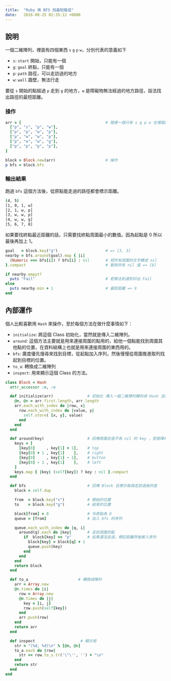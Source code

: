 ```yaml
---
title:  "Ruby 用 BFS 找最短路徑"
date:   2016-08-25 02:35:12 +0800
---
```


## 說明
一個二維陣列，裡面有四個東西 `s` `g` `p` `w`，分別代表的意義如下

- `s`: `start` 開始，只能有一個
- `g`: `goal` 終點，只能有一個
- `p`: `path` 路徑，可以走訪過的地方
- `w`: `wall` 牆壁，無法行走

要從 `s` 開始的點經過 `p` 走到 `g` 的地方，`w` 是障礙物無法經過的地方路徑，設法找出路徑的最短距離。

### 操作

```ruby
arr = [                                     # 隨便一個只有 s g p w 在裡面的二維陣列。
  ["p", "s", "p", "w"],
  ["p", "p", "w", "p"],
  ["p", "w", "w", "p"],
  ["p", "w", "w", "g"],
  ["p", "p", "p", "p"],
]

block = Block.new(arr)                      # 操作
p bfs = block.bfs

```

<!--excerpt-->
### 輸出結果
跑過 `bfs` 這個方法後，從原點能走過的路徑都會標示距離。

```sh
(4, 5)
[1, 0, 1, w]
[2, 1, w, p]
[3, w, w, p]
[4, w, w, g]
[5, 6, 7, 8]
```

如果要找終點最近距離的話，只需要找終點周圍最小的數值。因為起點是 0 所以最後再加上 1。

```ruby
goal   = block.key("g")                     # => [3, 3]
nearby = bfs.around(goal).map { |i|
  (Numeric === bfs[i]) ? bfs[i] : nil       # 把所有周圍的文字轉成 nil
}.compact                                   # 刪除所有 nil 值 => [8]

if nearby.empyt?
  puts "Fail"                               # 若無法到達則印出 Fail
else
  puts nearby.min + 1                       # 最短距離 => 9
end
```

## 內部運作
個人比較喜歡用 `Hash` 來操作，至於每個方法在做什麼事情如下：

- `initialize`: 將這個 Class 初始化，當然就是傳入二維陣列。
- `around`: 這個方法主要就是用來連接周圍的點用的，給他一個點能找到周圍其他點的位置，在資料結構上也就是用來連接周圍的東西用的。
- `bfs`: 廣度優先搜尋來找到目標，從起點加入序列，然後慢慢從周圍推進取列找起到目標的位置。
- `to_a`: 轉換成二維陣列
- `inspect`: 用來顯示這個 Class 的方法。

```ruby
class Block < Hash
  attr_accessor :m, :n

  def initialize(arr)               # 初始化 傳入一個二維陣列轉存成 Hash 且紀錄陣列的長寬
    @m, @n = arr.first.length, arr.length
    arr.each_with_index do |row, x|
      row.each_with_index do |value, y|
        self.store( [x, y], value)
      end
    end
  end

  def around(key)                   # 回傳周圍且值不為 nil 的 key ，型態陣列
    keys = [
      [key[0]     , key[1] + 1],    # top
      [key[0] + 1 , key[1]    ],    # right
      [key[0]     , key[1] - 1],    # button
      [key[0] - 1 , key[1]    ],    # left
    ]
    keys.map { |key| (self[key]) ? key : nil }.compact
  end

  def bfs                           # 回傳 Block 且標示每個走訪過後的值
    block = self.dup

    from  = block.key("s")          # 開始的位置
    to    = block.key("g")          # 結束的位置

    block[from] = 0                 # 令原點為 0
    queue = [from]                  # 加入 bfs 的序列

    queue.each_with_index do |q, i|
      around(q).each do |key|       # 走訪周圍的點
        if  block[key] == "p"       # 如果還沒走過，標記距離然後推入序列
          block[key] = block[q] + 1
          queue.push(key)
        end
      end
    end
    return block
  end

  def to_a                      # 轉換成陣列
    arr = Array.new
    @n.times do |i|
      row = Array.new
      @m.times do |j|
        key = [i, j]
        row.push(self[key])
      end
      arr.push(row)
    end
    return arr
  end

  def inspect                    # 顯示用
    str = "(%d, %d)\n" % [@m, @n]
    to_a.each do |row|
      str << row.to_s.tr('\"\'', '') + "\n"
    end
    return str
  end
end
```
